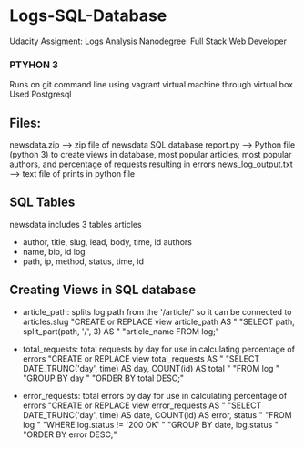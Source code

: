 # Logs-SQL-Database
Udacity Assigment: Logs Analysis
Nanodegree: Full Stack Web Developer

### PTYHON 3
Runs on git command line using vagrant virtual machine through virtual box
Used Postgresql

## Files:
newsdata.zip --> zip file of newsdata SQL database
report.py --> Python file (python 3) to create views in database, most popular articles, most popular authors, and percentage of requests resulting in errors
news_log_output.txt --> text file of prints in python file

## SQL Tables
newsdata includes 3 tables
articles
- author, title, slug, lead, body, time, id
authors
- name, bio, id
log
- path, ip, method, status, time, id

## Creating Views in SQL database
- article_path: splits log.path from the '/article/' so it can be connected to articles.slug
"CREATE or REPLACE view article_path AS "
              "SELECT path, split_part(path, '/', 3) AS "
              "article_name FROM log;"
              
- total_requests: total requests by day for use in calculating percentage of errors
"CREATE or REPLACE view total_requests AS "
              "SELECT DATE_TRUNC('day', time) AS day, COUNT(id) AS total "
              "FROM log "
              "GROUP BY day "
              "ORDER BY total DESC;"
              
- error_requests: total errors by day for use in calculating percentage of errors
"CREATE or REPLACE view error_requests AS "
              "SELECT DATE_TRUNC('day', time) AS date, COUNT(id) AS error, status "
              "FROM log "
              "WHERE log.status != '200 OK' "
              "GROUP BY date, log.status "
              "ORDER BY error DESC;"
